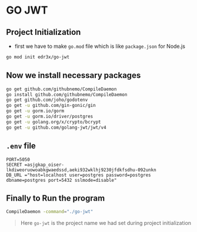 # GO JWT

## Project Initialization 

- first we have to make `go.mod` file which is like `package.json` for Node.js

```sh
go mod init edr3x/go-jwt
```

## Now we install necessary packages

```sh
go get github.com/githubnemo/CompileDaemon
go install github.com/githubnemo/CompileDaemon
go get github.com/joho/godotenv
go get -u github.com/gin-gonic/gin
go get -u gorm.io/gorm
go get -u gorm.io/driver/postgres
go get -u golang.org/x/crypto/bcrypt
go get -u github.com/golang-jwt/jwt/v4
```

## `.env` file 

```.env
PORT=5050
SECRET =asjgkap_oiser-lkdiweoruowoabkgwaedssd,aeki932wklhj9230jfdkfsdhu-092unkn
DB_URL ="host=localhost user=postgres password=postgres dbname=postgres port=5432 sslmode=disable"
```

## Finally to Run the program

```sh
CompileDaemon -command="./go-jwt"
```

> Here `go-jwt` is the project name we had set during project initialization
